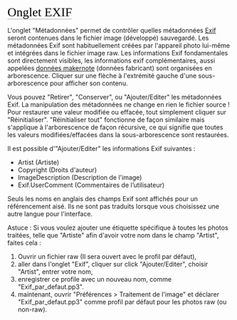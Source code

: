<span style="color: #000000; background: none; overflow: hidden; page-break-after: avoid; font-size: 2.0em; font-family: Georgia,Times,serif; margin-top: 1em; margin-bottom: 0.25em; line-height: 1.3; padding: 0; border-bottom: 1px solid #AAAAAA;">Onglet
EXIF</span>

L'onglet "Métadonnées" permet de contrôler quelles métadonnées
[Exif](https://en.wikipedia.org/wiki/Exif) seront contenues dans le
fichier image (développé) sauvegardé. Les métadonnées Exif sont
habituellement créées par l'appareil photo lui-même et intégrées dans le
fichier image raw. Les informations Exif fondamentales sont directement
visibles, les informations exif complémentaires, aussi appelées [données
makernote](https://en.wikipedia.org/wiki/Exchangeable_image_file_format#MakerNote_data)
(données fabricant) sont organisées en arborescence. Cliquer sur une
flèche à l'extrémité gauche d'une sous-arborescence pour afficher son
contenu.

Vous pouvez "Retirer", "Conserver", ou "Ajouter/Editer" les métadonnées
Exif. La manipulation des métadonnées ne change en rien le fichier
source ! Pour restaurer une valeur modifiée ou effacée, tout simplement
cliquer sur "Réinitialiser". "Réinitialiser tout" fonctionne de façon
similaire mais s'applique à l'arborescence de façon récursive, ce qui
signifie que toutes les valeurs modifiées/effacées dans la
sous-arborescence sont restaurées.

Il est possible d'"Ajouter/Editer" les informations Exif suivantes :

- Artist (Artiste)
- Copyright (Droits d'auteur)
- ImageDescription (Description de l'image)
- Exif.UserComment (Commentaires de l’utilisateur)

Seuls les noms en anglais des champs Exif sont affichés pour un
référencement aisé. Ils ne sont pas traduits lorsque vous choisissez une
autre langue pour l'interface.

Astuce : Si vous voulez ajouter une étiquette spécifique à toutes les
photos traitées, telle que "Artiste" afin d'avoir votre nom dans le
champ "Artist", faites cela :

1.  Ouvrir un fichier raw (Il sera ouvert avec le profil par défaut),
2.  aller dans l'onglet "Exif", cliquer sur click "Ajouter/Editer",
    choisir "Artist", entrer votre nom,
3.  enregistrer ce profile avec un nouveau nom, comme
    "Exif_par_defaut.pp3".
4.  maintenant, ouvrir "Préférences \> Traitement de l'image" et
    déclarer "Exif_par_defaut.pp3" comme profil par défaut pour les
    photos raw (ou non-raw).